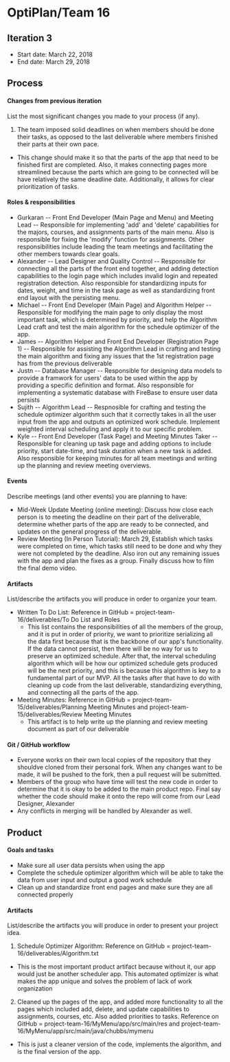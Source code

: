 # OptiPlan/Team 16

## Iteration 3

 * Start date: March 22, 2018
 * End date: March 29, 2018

## Process

#### Changes from previous iteration

List the most significant changes you made to your process (if any).

 1) The team imposed solid deadlines on when members should be done their tasks, as opposed to the last deliverable where members finished their parts at their own pace.
 * This change should make it so that the parts of the app that need to be finished first are completed. Also, it makes connecting pages more streamlined because the parts which are going to be connected will be have relatively the same deadline date. Additionally, it allows for clear prioritization of tasks. 
 
 
#### Roles & responsibilities

 * Gurkaran -- Front End Developer (Main Page and Menu) and Meeting Lead -- Responsible for implementing 'add' and 'delete' capabilities for the majors, courses, and assignments parts of the main menu. Also is responsible for fixing the 'modify' function for assignments. Other responsibilities include leading the team meetings and facilitating the other members towards clear goals.   
 * Alexander -- Lead Designer and Quality Control -- Responsible for connecting all the parts of the front end together, and adding detection capabilities to the login page which includes invalid login and repeated registration detection. Also responsible for standardizing inputs for dates, weight, and time in the task page as well as standardizing front end layout with the persisting menu. 
 * Michael -- Front End Developer (Main Page) and Algorithm Helper -- Responsible for modifying the main page to only display the most important task, which is determined by priority, and help the Algorithm Lead craft and test the main algorithm for the schedule optimizer of the app. 
 * James -- Algorithm Helper and Front End Developer (Registration Page 1) -- Responsible for assisting the Algorithm Lead in crafting and testing the main algorithm and fixing any issues that the 1st registration page has from the previous deliverable
 * Justn -- Database Manager -- Responsible for designing data models to provide a framwork for users' data to be used within the app by providing a specific definition and format. Also responsible for implementing a systematic database with FireBase to ensure user data persists
 * Sujith -- Algorithm Lead -- Respnosible for crafting and testing the schedule optimizer algorithm such that it correctly takes in all the user input from the app and outputs an optimized work schedule. Implement weighted interval scheduling and apply it to our specific problem.
 * Kyle -- Front End Developer (Task Page) and Meeting Minutes Taker -- Responsible for cleaning up task page and adding options to include priority, start date-time, and task duration when a new task is added. Also responsible for keeping minutes for all team meetings and writing up the planning and review meeting overviews. 

#### Events

Describe meetings (and other events) you are planning to have:
 * Mid-Week Update Meeting (online meeting): Discuss how close each person is to meeting the deadline on their part of the deliverable, determine whether parts of the app are ready to be connected, and updates on the general progress of the deliverable.
 * Review Meeting (In Person Tutorial): March 29, Establish which tasks were completed on time, which tasks still need to be done and why they were not completed by the deadline. Also iron out any remaining issues with the app and plan the fixes as a group. Finally discuss how to film the final demo video.
 
 
#### Artifacts

List/describe the artifacts you will produce in order to organize your team.       

 * Written To Do List: Reference in GitHub = project-team-16/deliverables/To Do List and Roles
   * This list contains the responsibilities of all the members of the group, and it is put in order of priority, we want to prioritize serializing all the data first because that is the backbone of our app's functionality. If the data cannot persist, then there will be no way for us to preserve an optimized schedule. After that, the interval scheduling algorithm which will be how our optimized schedule gets produced will be the next priority, and this is because this algorithm is key to a fundamental part of our MVP. All the tasks after that have to do with cleaning up code from the last deliverable, standardizing everything, and connecting all the parts of the app.
 * Meeting Minutes: Reference in GitHub = project-team-15/deliverables/Planning Meeting Minutes and project-team-15/deliverables/Review Meeting Minutes
   * This artifact is to help write up the planning and review meeting document as part of our deliverable

#### Git / GitHub workflow

* Everyone works on their own local copies of the repository that they shouldve cloned from their personal fork. When any changes want to be made, it will be pushed to the fork, then a pull request will be submitted.
* Members of the group who have time will test the new code in order to determine that it is okay to be added to the main product repo. Final say whether the code should make it onto the repo will come from our Lead Designer, Alexander
* Any conflicts in merging will be handled by Alexander as well.

## Product

#### Goals and tasks

 * Make sure all user data persists when using the app
 * Complete the schedule optimizer algorithm which will be able to take the data from user input and output a good work schedule
 * Clean up and standardize front end pages and make sure they are all connected properly
 
#### Artifacts

List/describe the artifacts you will produce in order to present your project idea.

 1) Schedule Optimizer Algorithm: Reference on GitHub = project-team-16/deliverables/Algorithm.txt
   * This is the most important product artifact because without it, our app would just be another scheduler app. This automated optimizer is what makes the app unique and solves the problem of lack of work organization
 2) Cleaned up the pages of the app, and added more functionality to all the pages which included add, delete, and update capabilities to assignments, courses, etc. Also added priorities to tasks. Reference on GitHub = project-team-16/MyMenu/app/src/main/res and project-team-16/MyMenu/app/src/main/java/chubbs/mymenu
   * This is just a cleaner version of the code, implements the algorithm, and is the final version of the app.

